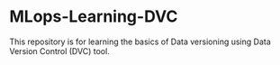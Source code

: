 # MLops-Learning-DVC
This repository is for learning the basics of Data versioning using Data Version Control (DVC) tool.
